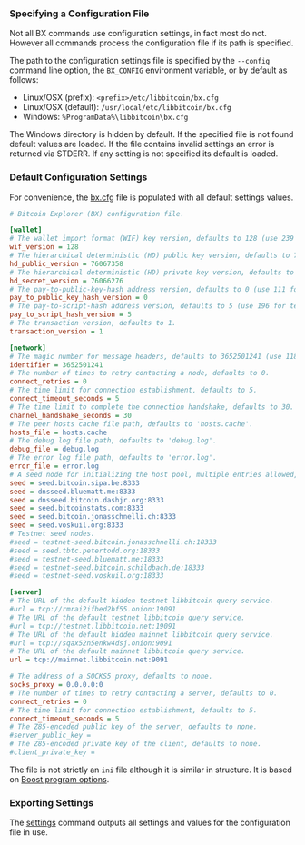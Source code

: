 ### Specifying a Configuration File
Not all BX commands use configuration settings, in fact most do not. However all commands process the configuration file if its path is specified.

The path to the configuration settings file is specified by the `--config` command line option, the `BX_CONFIG` environment variable, or by default as follows:

* Linux/OSX (prefix): `<prefix>/etc/libbitcoin/bx.cfg`
* Linux/OSX (default): `/usr/local/etc/libbitcoin/bx.cfg`
* Windows: `%ProgramData%\libbitcoin\bx.cfg`

The Windows directory is hidden by default. If the specified file is not found default values are loaded. If the file contains invalid settings an error is returned via STDERR. If any setting is not specified its default is loaded.

### Default Configuration Settings

For convenience, the [bx.cfg](https://github.com/libbitcoin/libbitcoin-explorer/blob/version2/data/bx.cfg) file is populated with all default settings values.
```ini
# Bitcoin Explorer (BX) configuration file.

[wallet]
# The wallet import format (WIF) key version, defaults to 128 (use 239 for testnet).
wif_version = 128
# The hierarchical deterministic (HD) public key version, defaults to 76067358 (use 70617039 for testnet).
hd_public_version = 76067358
# The hierarchical deterministic (HD) private key version, defaults to 76066276 (use 70615956 for testnet).
hd_secret_version = 76066276
# The pay-to-public-key-hash address version, defaults to 0 (use 111 for testnet).
pay_to_public_key_hash_version = 0
# The pay-to-script-hash address version, defaults to 5 (use 196 for testnet).
pay_to_script_hash_version = 5
# The transaction version, defaults to 1.
transaction_version = 1

[network]
# The magic number for message headers, defaults to 3652501241 (use 118034699 for testnet).
identifier = 3652501241
# The number of times to retry contacting a node, defaults to 0.
connect_retries = 0
# The time limit for connection establishment, defaults to 5.
connect_timeout_seconds = 5
# The time limit to complete the connection handshake, defaults to 30.
channel_handshake_seconds = 30
# The peer hosts cache file path, defaults to 'hosts.cache'.
hosts_file = hosts.cache
# The debug log file path, defaults to 'debug.log'.
debug_file = debug.log
# The error log file path, defaults to 'error.log'.
error_file = error.log
# A seed node for initializing the host pool, multiple entries allowed, defaults shown.
seed = seed.bitcoin.sipa.be:8333
seed = dnsseed.bluematt.me:8333
seed = dnsseed.bitcoin.dashjr.org:8333
seed = seed.bitcoinstats.com:8333
seed = seed.bitcoin.jonasschnelli.ch:8333
seed = seed.voskuil.org:8333
# Testnet seed nodes.
#seed = testnet-seed.bitcoin.jonasschnelli.ch:18333
#seed = seed.tbtc.petertodd.org:18333
#seed = testnet-seed.bluematt.me:18333
#seed = testnet-seed.bitcoin.schildbach.de:18333
#seed = testnet-seed.voskuil.org:18333

[server]
# The URL of the default hidden testnet libbitcoin query service.
#url = tcp://rmrai2ifbed2bf55.onion:19091
# The URL of the default testnet libbitcoin query service.
#url = tcp://testnet.libbitcoin.net:19091
# The URL of the default hidden mainnet libbitcoin query service.
#url = tcp://sqax52n5enkw4dsj.onion:9091
# The URL of the default mainnet libbitcoin query service.
url = tcp://mainnet.libbitcoin.net:9091

# The address of a SOCKS5 proxy, defaults to none.
socks_proxy = 0.0.0.0:0
# The number of times to retry contacting a server, defaults to 0.
connect_retries = 0
# The time limit for connection establishment, defaults to 5.
connect_timeout_seconds = 5
# The Z85-encoded public key of the server, defaults to none.
#server_public_key =
# The Z85-encoded private key of the client, defaults to none.
#client_private_key =
```

The file is not strictly an `ini` file although it is similar in structure. It is based on [Boost program options](http://www.boost.org/doc/libs/1_56_0/doc/html/program_options/overview.html#idp344521728).

### Exporting Settings
The [settings](bx-settings) command outputs all settings and values for the configuration file in use.